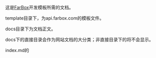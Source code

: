 这是[FarBox](http://farbox.com)开发模板所需的文档。

template目录下，为api.farbox.com的模板文件。

docs目录下为文档正文。

docs下的直接目录会作为网站文档的大分类；非直接目录下的将不会显示。

index.md的